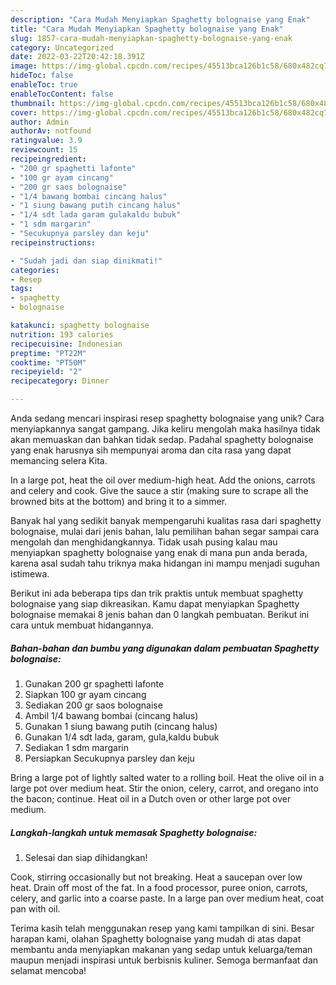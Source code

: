 ```yaml
---
description: "Cara Mudah Menyiapkan Spaghetty bolognaise yang Enak"
title: "Cara Mudah Menyiapkan Spaghetty bolognaise yang Enak"
slug: 1857-cara-mudah-menyiapkan-spaghetty-bolognaise-yang-enak
category: Uncategorized
date: 2022-03-22T20:42:18.391Z
image: https://img-global.cpcdn.com/recipes/45513bca126b1c58/680x482cq70/spaghetty-bolognaise-foto-resep-utama.jpg
hideToc: false
enableToc: true
enableTocContent: false
thumbnail: https://img-global.cpcdn.com/recipes/45513bca126b1c58/680x482cq70/spaghetty-bolognaise-foto-resep-utama.jpg
cover: https://img-global.cpcdn.com/recipes/45513bca126b1c58/680x482cq70/spaghetty-bolognaise-foto-resep-utama.jpg
author: Admin
authorAv: notfound
ratingvalue: 3.9
reviewcount: 15
recipeingredient:
- "200 gr spaghetti lafonte"
- "100 gr ayam cincang"
- "200 gr saos bolognaise"
- "1/4 bawang bombai cincang halus"
- "1 siung bawang putih cincang halus"
- "1/4 sdt lada garam gulakaldu bubuk"
- "1 sdm margarin"
- "Secukupnya parsley dan keju"
recipeinstructions:

- "Sudah jadi dan siap dinikmati!"
categories:
- Resep
tags:
- spaghetty
- bolognaise

katakunci: spaghetty bolognaise 
nutrition: 193 calories
recipecuisine: Indonesian
preptime: "PT22M"
cooktime: "PT50M"
recipeyield: "2"
recipecategory: Dinner

---
```





Anda sedang mencari inspirasi resep spaghetty bolognaise yang unik? Cara menyiapkannya sangat gampang. Jika keliru mengolah maka hasilnya tidak akan memuaskan dan bahkan tidak sedap. Padahal spaghetty bolognaise yang enak harusnya sih mempunyai aroma dan cita rasa yang dapat memancing selera Kita.





In a large pot, heat the oil over medium-high heat. Add the onions, carrots and celery and cook. Give the sauce a stir (making sure to scrape all the browned bits at the bottom) and bring it to a simmer.

Banyak hal yang sedikit banyak mempengaruhi kualitas rasa dari spaghetty bolognaise, mulai dari jenis bahan, lalu pemilihan bahan segar sampai cara mengolah dan menghidangkannya. Tidak usah pusing kalau mau menyiapkan spaghetty bolognaise yang enak di mana pun anda berada, karena asal sudah tahu triknya maka hidangan ini mampu menjadi suguhan istimewa.






Berikut ini ada beberapa tips dan trik praktis untuk membuat spaghetty bolognaise yang siap dikreasikan. Kamu dapat menyiapkan Spaghetty bolognaise memakai 8 jenis bahan dan 0 langkah pembuatan. Berikut ini cara untuk membuat hidangannya.

<!--inarticleads1-->

##### Bahan-bahan dan bumbu yang digunakan dalam pembuatan Spaghetty bolognaise:

1. Gunakan 200 gr spaghetti lafonte
1. Siapkan 100 gr ayam cincang
1. Sediakan 200 gr saos bolognaise
1. Ambil 1/4 bawang bombai (cincang halus)
1. Gunakan 1 siung bawang putih (cincang halus)
1. Gunakan 1/4 sdt lada, garam, gula,kaldu bubuk
1. Sediakan 1 sdm margarin
1. Persiapkan Secukupnya parsley dan keju


Bring a large pot of lightly salted water to a rolling boil. Heat the olive oil in a large pot over medium heat. Stir the onion, celery, carrot, and oregano into the bacon; continue. Heat oil in a Dutch oven or other large pot over medium. 

<!--inarticleads2-->

##### Langkah-langkah untuk memasak Spaghetty bolognaise:


1. Selesai dan siap dihidangkan!

Cook, stirring occasionally but not breaking. Heat a saucepan over low heat. Drain off most of the fat. In a food processor, puree onion, carrots, celery, and garlic into a coarse paste. In a large pan over medium heat, coat pan with oil. 

Terima kasih telah menggunakan resep yang kami tampilkan di sini. Besar harapan kami, olahan Spaghetty bolognaise yang mudah di atas dapat membantu anda menyiapkan makanan yang sedap untuk keluarga/teman maupun menjadi inspirasi untuk berbisnis kuliner. Semoga bermanfaat dan selamat mencoba!

